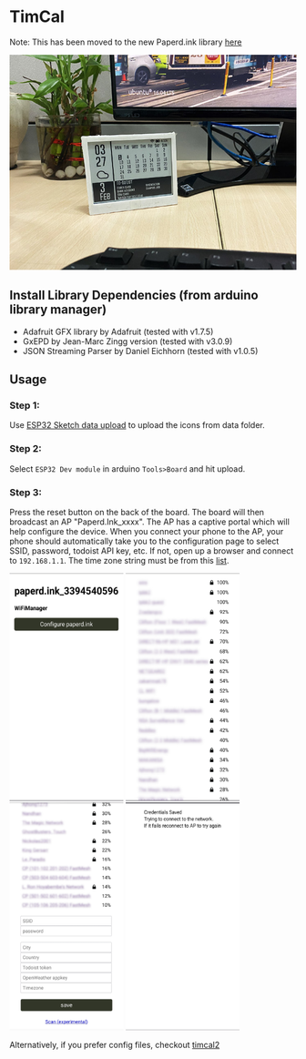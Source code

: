 # TimCal

Note: This has been moved to the new Paperd.ink library [here](https://github.com/paperdink/PaperdInk-Library/tree/main/examples/Calther)

![Full Image](timcal_image.jpg)

## Install Library Dependencies (from arduino library manager)
  - Adafruit GFX library by Adafruit (tested with v1.7.5)
  - GxEPD by Jean-Marc Zingg version (tested with v3.0.9)
  - JSON Streaming Parser by Daniel Eichhorn (tested with v1.0.5)

## Usage
### Step 1:
Use [ESP32 Sketch data upload](https://randomnerdtutorials.com/install-esp32-filesystem-uploader-arduino-ide/) to upload the icons from data folder.
### Step 2:
Select `ESP32 Dev module` in arduino `Tools>Board` and hit upload.
### Step 3:
Press the reset button on the back of the board. The board will then broadcast an AP "Paperd.Ink_xxxx".
The AP has a captive portal which will help configure the device. When you connect your phone to the AP,
your phone should automatically take you to the configuration page to select SSID, password, todoist API key, etc.
If not, open up a browser and connect to `192.168.1.1`.
The time zone string must be from this [list](https://github.com/nayarsystems/posix_tz_db/blob/master/zones.csv).


<img src="https://github.com/paperdink/timcal/raw/main/Image_1.jpg" width="200" height="400" /> <img src="https://github.com/paperdink/timcal/raw/main/Image_2.jpg" width="200" height="400" /> <img src="https://github.com/paperdink/timcal/raw/main/Image_3.jpg" width="200" height="400" /> <img src="https://github.com/paperdink/timcal/raw/main/Image_4.jpg" width="200" height="400" />


Alternatively, if you prefer config files, checkout [timcal2](https://github.com/paperdink/timcal2)
